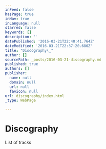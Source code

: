 ```yaml
---
inFeed: false
hasPage: true
inNav: true
inLanguage: null
starred: false
keywords: []
description: ''
datePublished: '2016-03-21T22:40:41.764Z'
dateModified: '2016-03-21T22:37:20.686Z'
title: "Discography\_"
author: []
sourcePath: _posts/2016-03-21-discography.md
published: true
authors: []
publisher:
  name: null
  domain: null
  url: null
  favicon: null
url: discography/index.html
_type: WebPage

---
```

# Discography 

List of tracks